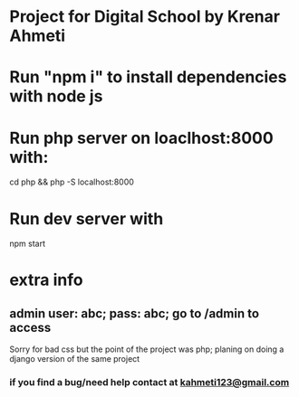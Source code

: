 # Project for Digital School by Krenar Ahmeti

# Run "npm i" to install dependencies with node js

# Run php server on loaclhost:8000 with:

cd php && php -S localhost:8000

# Run dev server with

npm start

# extra info

## admin user: abc; pass: abc; go to /admin to access

Sorry for bad css but the point of the project was php; planing on doing a django version of the same project

### if you find a bug/need help contact at kahmeti123@gmail.com